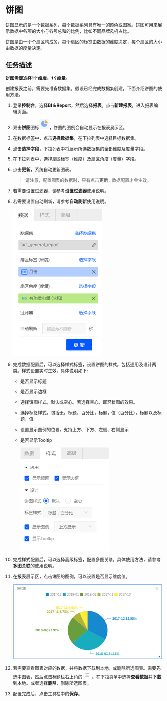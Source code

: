 # 饼图

饼图显示的是一个数据系列，每个数据系列具有唯一的颜色或图案。饼图可用来展示数据中各项的大小与各项总和的比例，比如不同品牌风机占比。

饼图是由一个个扇区构成的，每个扇区的标签由数据的维度决定，每个扇区的大小由数据的度量决定。

## 任务描述

**饼图需要选择1个维度，1个度量**。

创建报表之前，需要先准备数据集。假设已经完成数据集创建，下面介绍饼图的使用方法。

1. 登录**控制台**，选择**BI & Report**，然后选择**报表**。点击**新建报表**，进入报表编辑页面。

2. 双击**饼图**图标![pie_icon](../media/pie_icon.png)，饼图的图例会自动显示在报表展示区。

3. 在数据标签中，点击**选择数据集**，在下拉列表中选择目标数据集。

4. 点击**选择字段**，下拉列表中将展示所选数据集的全部维度及度量字段。

5. 在下拉列表中，选择扇区标签（维度）及扇区角度（度量）字段。

6. 点击**更新**，系统自动更新图表。

   > 请注意，配置图表的数据时，只有点击**更新**，数据配置才会生效。

7. 若需要设置过滤器，请参考**设置过滤器**使用说明。

8. 若需要设置自动刷新，请参考**自动刷新**使用说明。

   ![pie_data](../media/pie_data.png)

9. 完成数据配置后，可以选择样式标签，设置饼图的样式。包括通用及设计两类。样式设置实时生效，具体说明如下:

   - 是否显示标题

   - 是否显示边框

   - 选择饼图样式，默认或空心。若选择空心，即环状图的效果。

   - 选择标签样式，包括无，标题，百分比，标题，值（百分比），标题以及标题，值

   - 设置显示图例的位置，支持上方、下方、左侧、右侧显示

   - 是否显示Tooltip

     ![pie_style](../media/pie_style.png)

10. 完成样式配置后，可以选择高级标签，配置多图关联。具体使用方法，请参考**多图关联**的使用说明。

11. 在报表展示区，点击饼图的图例，可以设置是否显示维度值。

    ![pie_legend](../media/pie_legend.png)

12. 若需要查看图表对应的数据，并将数据下载到本地，或删除所选图表。需要先选中图表，然后点击标题栏右上角的![chart_spread](../media/chart_spread.png)。在下拉菜单中选择**查看数据**并**下载**到本地。或者选择**删除**，删除所选图表。

13. 配置完成后，点击工具栏中的**保存**。
